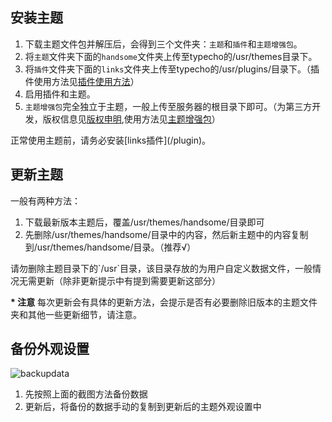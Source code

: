 ## 安装主题


1. 下载主题文件包并解压后，会得到三个文件夹：`主题`和`插件`和`主题增强包`。
2. 将`主题`文件夹下面的`handsome`文件夹上传至typecho的/usr/themes目录下。
3. 将`插件`文件夹下面的`links`文件夹上传至typecho的/usr/plugins/目录下。（插件使用方法见[插件使用方法](/plugin)）
4. 启用插件和主题。
5. `主题增强包`完全独立于主题，一般上传至服务器的根目录下即可。（为第三方开发，版权信息见[版权申明](/copyright),使用方法见[主题增强包](/enhancedPackage)）

<p class="tip">正常使用主题前，请务必安装[links插件](/plugin)。</p>

## 更新主题

一般有两种方法：

1. 下载最新版本主题后，覆盖/usr/themes/handsome/目录即可
2. 先删除/usr/themes/handsome/目录中的内容，然后新主题中的内容复制到/usr/themes/handsome/目录。（推荐√）


<p class="tip">请勿删除主题目录下的`/usr`目录，该目录存放的为用户自定义数据文件，一般情况无需更新（除非更新提示中有提到需要更新这部分）</p>


**\* 注意** 每次更新会有具体的更新方法，会提示是否有必要删除旧版本的主题文件夹和其他一些更新细节，请注意。

## 备份外观设置

![backupdata](https://ihewrocdn.b0.upaiyun.com/img/backup.png)

1. 先按照上面的截图方法备份数据
2. 更新后，将备份的数据手动的复制到更新后的主题外观设置中
